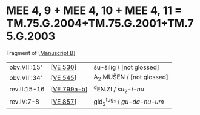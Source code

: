 # MEE 4, 9 + MEE 4, 10 + MEE 4, 11 = TM.75.G.2004+TM.75.G.2001+TM.75.G.2003

Fragment of [[Manuscript B]]

|              |               |                                                |
| ------------ | ------------- | ---------------------------------------------- |
| obv.VII':15' | [[VE 530]]    | šu-šilig / [not glossed]                       |
| obv.VII':34' | [[VE 545]]    | A<sub>2</sub>.MUŠEN / [not glossed]            |
| rev.II:15-16 | [[VE 799a-b]] | <sup>d</sup>EN.ZI / *su*<sub>2</sub>-*i-nu*    |
| rev.IV:7-8   | [[VE 857]]    | gid<sub>2</sub><sup>tug₂</sup> / *gu-da-nu-um* |

[//begin]: # "Autogenerated link references for markdown compatibility"
[Manuscript B]: <Manuscript B> "Manuscript B"
[VE 530]: <VE 530> "VE 530"
[VE 545]: <VE 545> "VE 545"
[VE 799a-b]: <VE 799a-b> "VE 799a-b"
[VE 857]: <VE 857> "VE 857"
[//end]: # "Autogenerated link references"